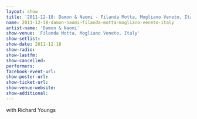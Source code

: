 ```yaml
---
layout: show
title: '2011-12-18: Damon & Naomi - Filanda Motta, Mogliano Veneto, Italy'
name: 2011-12-18-damon-naomi-filanda-motta-mogliano-veneto-italy
artist-name: 'Damon & Naomi'
show-venue: 'Filanda Motta, Mogliano Veneto, Italy'
show-setlist: 
show-date: 2011-12-18
show-radio: 
show-lastfm: 
show-cancelled: 
performers: 
facebook-event-url: 
show-poster-url: 
show-ticket-url: 
show-venue-website: 
show-additional: 
---
```


with Richard Youngs